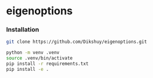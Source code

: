# eigenoptions

### Installation
```bash
git clone https://github.com/Dikshuy/eigenoptions.git

python -m venv .venv
source .venv/bin/activate
pip install -r requirements.txt
pip install -e .
```